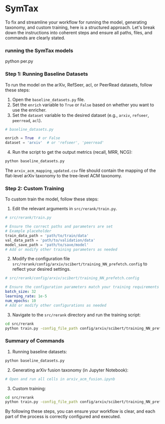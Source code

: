 # SymTax

To fix and streamline your workflow for running the model, generating taxonomy, and custom training, here is a
structured approach. Let's break down the instructions into coherent steps and ensure all paths, files, and commands are
clearly stated.

### running the SymTax models

python per.py

### Step 1: Running Baseline Datasets

To run the model on the arXiv, RefSeer, acl, or PeerRead datasets, follow these steps:

1. Open the `baseline_datasets.py` file.
2. Set the `enrich` variable to `True` or `False` based on whether you want to use the enricher.
3. Set the `dataset` variable to the desired dataset (e.g., `arxiv`, `refseer`, `peerread`, `acl`).

```python
# baseline_datasets.py

enrich = True  # or False
dataset = 'arxiv'  # or 'refseer', 'peerread'

```

4. Run the script to get the output metrics (recall, MRR, NCG):

```bash
python baseline_datasets.py
```

The `arxiv_acm_mapping_updated.csv` file should contain the mapping of the flat-level arXiv taxonomy to the tree-level
ACM taxonomy.

### Step 2: Custom Training

To custom train the model, follow these steps:

1. Edit the relevant arguments in `src/rerank/train.py`.

```python
# src/rerank/train.py

# Ensure the correct paths and parameters are set
# Example placeholder
train_data_path = 'path/to/train/data'
val_data_path = 'path/to/validation/data'
model_save_path = 'path/to/save/model'
# Add or modify other training parameters as needed
```

2. Modify the configuration file `src/rerank/config/arxiv/scibert/training_NN_prefetch.config` to reflect your desired
   settings.

```yaml
# src/rerank/config/arxiv/scibert/training_NN_prefetch.config

# Ensure the configuration parameters match your training requirements
batch_size: 32
learning_rate: 1e-5
num_epochs: 10
# Add or modify other configurations as needed
```

3. Navigate to the `src/rerank` directory and run the training script:

```bash
cd src/rerank
python train.py -config_file_path config/arxiv/scibert/training_NN_prefetch.config
```

### Summary of Commands

1. Running baseline datasets:

```bash
python baseline_datasets.py
```

2. Generating arXiv fusion taxonomy (in Jupyter Notebook):

```bash
# Open and run all cells in arxiv_acm_fusion.ipynb
```

3. Custom training:

```bash
cd src/rerank
python train.py -config_file_path config/arxiv/scibert/training_NN_prefetch.config
```

By following these steps, you can ensure your workflow is clear, and each part of the process is correctly configured
and executed.
